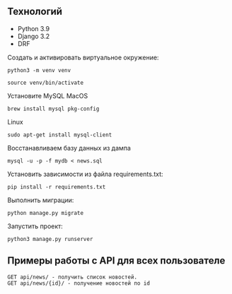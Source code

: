 ## Технологий

- Python 3.9
- Django 3.2
- DRF

Cоздать и активировать виртуальное окружение:
```
python3 -m venv venv
```
```
source venv/bin/activate
```
Установите MySQL
MacOS 
```
brew install mysql pkg-config
```
Linux
```
sudo apt-get install mysql-client
```
Восстанавливаем базу данных из дампа
```
mysql -u -p -f mydb < news.sql
```
Установить зависимости из файла requirements.txt:
```
pip install -r requirements.txt
```

Выполнить миграции:
```
python manage.py migrate
```
Запустить проект:
```
python3 manage.py runserver
```

## Примеры работы с API для всех пользователе

```
GET api/news/ - получить список новостей.
GET api/news/{id}/ - получение новостей по id
```
